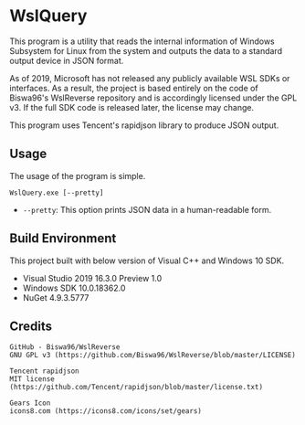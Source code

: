 # WslQuery

This program is a utility that reads the internal information of Windows Subsystem for Linux from the system and outputs the data to a standard output device in JSON format.

As of 2019, Microsoft has not released any publicly available WSL SDKs or interfaces. As a result, the project is based entirely on the code of Biswa96's WslReverse repository and is accordingly licensed under the GPL v3. If the full SDK code is released later, the license may change.

This program uses Tencent's rapidjson library to produce JSON output.

## Usage

The usage of the program is simple.

`WslQuery.exe [--pretty]`

* `--pretty`: This option prints JSON data in a human-readable form.

## Build Environment

This project built with below version of Visual C++ and Windows 10 SDK.

- Visual Studio 2019 16.3.0 Preview 1.0
- Windows SDK 10.0.18362.0
- NuGet 4.9.3.5777

## Credits

```
GitHub - Biswa96/WslReverse
GNU GPL v3 (https://github.com/Biswa96/WslReverse/blob/master/LICENSE)

Tencent rapidjson
MIT license (https://github.com/Tencent/rapidjson/blob/master/license.txt)

Gears Icon
icons8.com (https://icons8.com/icons/set/gears)
```
